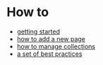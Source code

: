 # How to

* [getting started](getting-started.md)
* [how to add a new page](how-to-add-a-new-page.md)
* [how to manage collections](how-to-manage-collections.md)
* [a set of best practices](best-practices.md)
